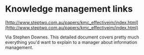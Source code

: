 # Knowledge management links

[http://www.steptwo.com.au/papers/kmc_effectiveim/index.html](http://www.steptwo.com.au/papers/kmc_effectiveim/index.html)

Via Stephen Downes. This detailed document covers pretty much everything you'd want to explain to a manager about information management.